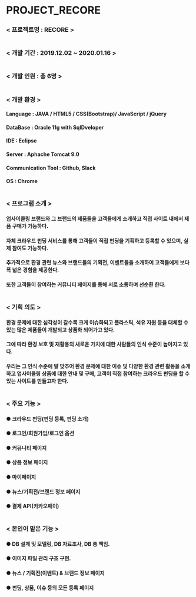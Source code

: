 # PROJECT_RECORE

### < 프로젝트명 : RECORE >
#
### < 개발 기간 : 2019.12.02 ~ 2020.01.16 >
#
### < 개발 인원 : 총 6명 > 
#
### < 개발 환경 >
#### Language : JAVA / HTML5 / CSS(Bootstrap)/ JavaScript / jQuery
#### DataBase : Oracle 11g with SqlDveloper
#### IDE : Eclipse
#### Server : Aphache Tomcat 9.0
#### Communication Tool : Github, Slack
#### OS : Chrome
#
### < 프로그램 소개 >
#### 업사이클링 브랜드와 그 브랜드의 제품들을 고객들에게 소개하고 직접 사이트 내에서 제품 구매가 가능하다.
#### 자체 크라우드 펀딩 서비스를 통해 고객들이 직접 펀딩을 기획하고 등록할 수 있으며, 실제 참여도 가능하다.
#### 추가적으로 환경 관련 뉴스와 브랜드들의 기획전, 이벤트들을 소개하여 고객들에게 보다 폭 넓은 경험을 제공한다. 
#### 또한 고객들이 참여하는 커뮤니티 페이지를 통해 서로 소통하며 선순환 한다.
#
### < 기획 의도 >
#### 환경 문제에 대한 심각성이 갈수록 크게 이슈화되고 플라스틱, 석유 자원 등을 대체할 수 있는 많은 제품들이 개발되고 상품화 되어가고 있다. 
#### 그에 따라 환경 보호 및 재활용의 새로운 가치에 대한 사람들의 인식 수준이 높아지고 있다.
#### 우리는 그 인식 수준에 발 맞추어 환경 문제에 대한 이슈 및 다양한 환경 관련 활동을 소개하고 업사이클링 상품에 대한 안내 및 구매, 고객이 직접 참여하는 크라우드 펀딩을 할 수 있는 사이트를 만들고자 한다. 
#
### < 주요 기능 >
#### ●  크라우드 펀딩(펀딩 등록, 펀딩 소개)
#### ●  로그인/회원가입/로그인 옵션
#### ●  커뮤니티 페이지
#### ●  상품 정보 페이지
#### ●  마이페이지
#### ●  뉴스/기획전/브랜드 정보 페이지
#### ●  결제 API(카카오페이)
#
### < 본인이 맡은 기능 >
#### ●  DB 설계 및 모델링, DB 자료조사, DB 총 책임.
#### ●  이미지 파일 관리 구조 구현.
#### ●  뉴스 / 기획전(이벤트) & 브랜드 정보 페이지
#### ●  펀딩, 상품, 이슈 등의 모든 등록 페이지
#
